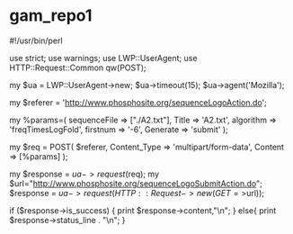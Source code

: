 gam_repo1
=========
#!/usr/bin/perl                                                                                                                                                                 

use strict;
use warnings;
use LWP::UserAgent;
use HTTP::Request::Common qw(POST);

my $ua = LWP::UserAgent->new;
$ua->timeout(15);
$ua->agent('Mozilla');

my $referer = 'http://www.phosphosite.org/sequenceLogoAction.do';

my %params=(
    sequenceFile => ["./A2.txt"],
    Title => 'A2.txt',
    algorithm => 'freqTimesLogFold',
    firstnum => '-6',
    Generate => 'submit'
    );

my $req = POST(
    $referer,
    Content_Type => 'multipart/form-data',
    Content => [%params]
    );

my $response = $ua->request($req);
my $url="http://www.phosphosite.org/sequenceLogoSubmitAction.do";
$response = $ua->request(HTTP::Request->new(GET=>$url));

if ($response->is_success) {
    print $response->content,"\n";
}
else{
    print $response->status_line . "\n";
}

